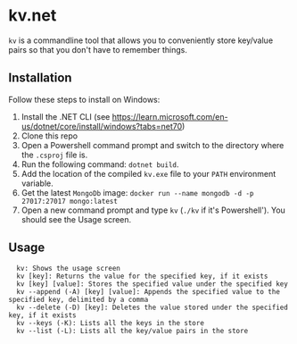 # kv.net

`kv` is a commandline tool that allows you to conveniently store key/value pairs so that you don't have to remember things. 

## Installation

Follow these steps to install on Windows:

1. Install the .NET CLI (see https://learn.microsoft.com/en-us/dotnet/core/install/windows?tabs=net70)
2. Clone this repo
3. Open a Powershell command prompt and switch to the directory where the `.csproj` file is.
4. Run the following command: `dotnet build`.
5. Add the location of the compiled `kv.exe` file to your `PATH` environment variable.
6. Get the latest `MongoDb` image: `docker run --name mongodb -d -p 27017:27017 mongo:latest`
6. Open a new command prompt and type `kv` (`./kv` if it's Powershell').  You should see the Usage screen.

## Usage

```
  kv: Shows the usage screen
  kv [key]: Returns the value for the specified key, if it exists
  kv [key] [value]: Stores the specified value under the specified key
  kv --append (-A) [key] [value]: Appends the specified value to the specified key, delimited by a comma
  kv --delete (-D) [key]: Deletes the value stored under the specified key, if it exists
  kv --keys (-K): Lists all the keys in the store
  kv --list (-L): Lists all the key/value pairs in the store
```
